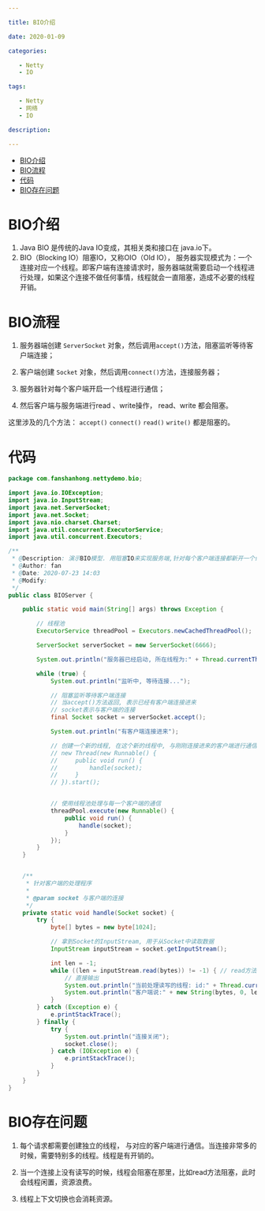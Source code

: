 ```yaml
---

title: BIO介绍

date: 2020-01-09

categories: 

   - Netty
   - IO

tags: 

   - Netty 
   - 网络
   - IO 

description: ​

---
```

<!-- TOC -->

- [BIO介绍](#bio介绍)
- [BIO流程](#bio流程)
- [代码](#代码)
- [BIO存在问题](#bio存在问题)

<!-- /TOC -->

# BIO介绍

1. Java BIO 是传统的Java IO变成，其相关类和接口在 java.io下。 
2. BIO（Blocking IO）阻塞IO，又称OIO（Old IO）， 服务器实现模式为：一个连接对应一个线程。即客户端有连接请求时，服务器端就需要启动一个线程进行处理，如果这个连接不做任何事情，线程就会一直阻塞，造成不必要的线程开销。


# BIO流程

1. 服务器端创建 `ServerSocket` 对象，然后调用`accept()`方法，阻塞监听等待客户端连接；

2. 客户端创建 `Socket` 对象，然后调用`connect()`方法，连接服务器；

3. 服务器针对每个客户端开启一个线程进行通信；

4. 然后客户端与服务端进行read 、write操作， read、write 都会阻塞。


这里涉及的几个方法：  `accept()`  `connect()`  `read()`  `write()`  都是阻塞的。


# 代码

```java
package com.fanshanhong.nettydemo.bio;

import java.io.IOException;
import java.io.InputStream;
import java.net.ServerSocket;
import java.net.Socket;
import java.nio.charset.Charset;
import java.util.concurrent.ExecutorService;
import java.util.concurrent.Executors;

/**
 * @Description: 演示BIO模型. 用阻塞IO来实现服务端,针对每个客户端连接都新开一个线程与之进行通信
 * @Author: fan
 * @Date: 2020-07-23 14:03
 * @Modify:
 */
public class BIOServer {

    public static void main(String[] args) throws Exception {

        // 线程池
        ExecutorService threadPool = Executors.newCachedThreadPool();

        ServerSocket serverSocket = new ServerSocket(6666);

        System.out.println("服务器已经启动, 所在线程为:" + Thread.currentThread().getName());// main线程

        while (true) {
            System.out.println("监听中, 等待连接...");

            // 阻塞监听等待客户端连接
            // 当accept()方法返回, 表示已经有客户端连接进来
            // socket表示与客户端的连接
            final Socket socket = serverSocket.accept();

            System.out.println("有客户端连接进来");

            // 创建一个新的线程, 在这个新的线程中, 与刚刚连接进来的客户端进行通信
            // new Thread(new Runnable() {
            //     public void run() {
            //         handle(socket);
            //     }
            // }).start();


            // 使用线程池处理与每一个客户端的通信
            threadPool.execute(new Runnable() {
                public void run() {
                    handle(socket);
                }
            });
        }
    }


    /**
     * 针对客户端的处理程序
     *
     * @param socket 与客户端的连接
     */
    private static void handle(Socket socket) {
        try {
            byte[] bytes = new byte[1024];

            // 拿到Socket的InputStream, 用于从Socket中读取数据
            InputStream inputStream = socket.getInputStream();

            int len = -1;
            while ((len = inputStream.read(bytes)) != -1) { // read方法为阻塞方法
                // 直接输出
                System.out.println("当前处理读写的线程: id:" + Thread.currentThread().getId() + "   name:" + Thread.currentThread().getName());
                System.out.println("客户端说:" + new String(bytes, 0, len, Charset.forName("UTF-8")));
            }
        } catch (Exception e) {
            e.printStackTrace();
        } finally {
            try {
                System.out.println("连接关闭");
                socket.close();
            } catch (IOException e) {
                e.printStackTrace();
            }
        }
    }
}

```


# BIO存在问题

1. 每个请求都需要创建独立的线程， 与对应的客户端进行通信。当连接非常多的时候，需要特别多的线程。线程是有开销的。

2. 当一个连接上没有读写的时候，线程会阻塞在那里，比如read方法阻塞，此时会线程闲置，资源浪费。

3. 线程上下文切换也会消耗资源。